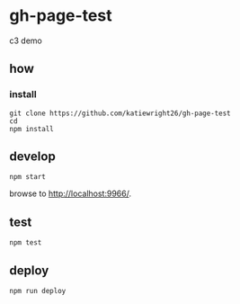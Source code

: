 
# gh-page-test

c3 demo

## how

### install

```
git clone https://github.com/katiewright26/gh-page-test
cd 
npm install
```

## develop

```
npm start
```

browse to <http://localhost:9966/>.

## test

```
npm test
```

## deploy

```
npm run deploy
```
